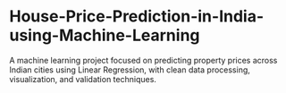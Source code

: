 # House-Price-Prediction-in-India-using-Machine-Learning
A machine learning project focused on predicting property prices across Indian cities using Linear Regression, with clean data processing, visualization, and validation techniques.
